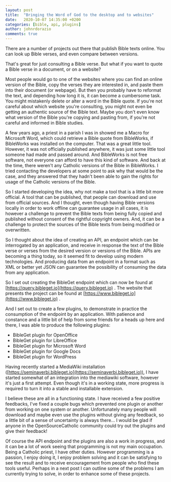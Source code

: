 ```yaml
---
layout: post
title:  "Bringing the Word of God to the desktop and to websites"
date:   2020-10-07 14:35:00 +0200
categories: [bible, api, plugins]
author: johnrdorazio
comments: true
---
```


There are a number of projects out there that publish Bible texts online. You can look up Bible verses, and even compare between versions. 

That's great for just consulting a Bible verse. But what if you want to quote a Bible verse in a document, or on a website? 

Most people would go to one of the websites where you can find an online version of the Bible, copy the verses they are interested in, and paste them into their document (or webpage).
But then you probably have to reformat the text, and depending how long it is, it can become a cumbersome task. You might mistakenly delete or alter a word in the Bible quote.
If you're not careful about which website you're consulting, you might not even be getting an authentic source of the Bible text. 
Maybe you don't even know what version of the Bible you're copying and pasting from, if you're not careful and informed in Bible studies.

A few years ago, a priest in a parish I was in showed me a Macro for Microsoft Word, which could retrieve a Bible quote from BibleWorks, if BibleWorks was installed on the computer.
That was a great little tool. However, it was not officially published anywhere, it was just some little tool someone had made and passed around.
And BibleWorks is not free software, not everyone can afford to have this kind of software. And back at the time, there weren't any Catholic versions of the Bible in BibleWorks.
I tried contacting the developers at some point to ask why that would be the case, and they answered that they hadn't been able to gain the rights for usage of the Catholic versions of the Bible.

So I started developing the idea, why not make a tool that is a little bit more official. A tool that can be published, that people can download and use from official sources. 
And I thought, even though having Bible versions locally in order to work offline can guarantee usage in all cases, it is however a challenge to prevent the Bible texts from being fully copied and published without consent of the rightful copyright owners.
And, it can be a challenge to protect the sources of the Bible texts from being modified or overwritten.

So I thought about the idea of creating an API, an endpoint which can be interrogated by an application, and receive in response the text of the Bible verse or verses from the desired version or versions of the Bible.
APIs are becoming a thing today, so it seemed fit to develop using modern technologies. And producing data from an endpoint in a format such as XML or better yet JSON can guarantee the possibility of consuming the data from any application.

So I set out creating the BibleGet endpoint which can now be found at [https://query.bibleget.io](https://query.bibleget.io) . The website that presents the project can be found at [https://www.bibleget.io](https://www.bibleget.io) .

And I set out to create a few plugins, to demonstrate in practice the consumption of the endpoint by an application. With patience and constance and a little bit of help from some friends for a heads up here and there,
I was able to produce the following plugins:

* BibleGet plugin for OpenOffice
* BibleGet plugin for LibreOffice
* BibleGet plugin for Microsoft Word
* BibleGet plugin for Google Docs
* BibleGet plugin for WordPress

Having recently started a MediaWiki installation ([https://seminaverbi.bibleget.io](https://seminaverbi.bibleget.io)), I have started somewhat of an integration into the mediawiki software, however it's just a first attempt. Even though it's in a working state, more progress is required to turn it into a stable and installable extension.

I believe these are all in a functioning state. I have received a few positive feedbacks, I've fixed a couple bugs which prevented one plugin or another from working on one system or another.
Unfortunately many people will download and maybe even use the plugins without giving any feedback, so a little bit of a sense of uncertainty is always there...
I would be glad if anyone in the OpenSourceCatholic community could try out the plugins and give their feedback!

Of course the API endpoint and the plugins are also a work in progress, and it can be a lot of work seeing that programming is not my main occupation.
Being a Catholic priest, I have other duties. 
However programming is a passion, I enjoy doing it, I enjoy problem solving and it can be satisfying to see the result and to receive encouragement from people who find these tools useful.
Perhaps in a next post I can outline some of the problems I am currently trying to solve, in order to enhance some of these projects.
